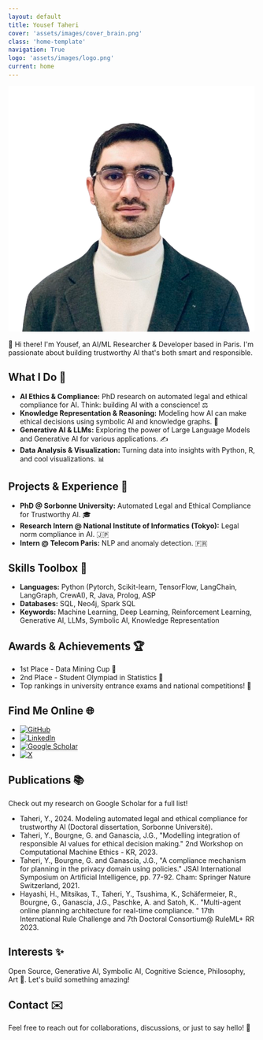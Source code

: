```yaml
---
layout: default
title: Yousef Taheri
cover: 'assets/images/cover_brain.png'
class: 'home-template'
navigation: True
logo: 'assets/images/logo.png'
current: home
---
```




<!--  Insert Your Photo Here -->
![Your Photo](/assets/images/portrait.png) <!-- Replace with your image path -->


👋 Hi there! I'm Yousef, an AI/ML Researcher & Developer based in Paris. I'm passionate about building trustworthy AI that's both smart and responsible.

## What I Do 🚀

*   **AI Ethics & Compliance:**  PhD research on automated legal and ethical compliance for AI.  Think: building AI with a conscience! ⚖️
*   **Knowledge Representation & Reasoning:**  Modeling how AI can make ethical decisions using symbolic AI and knowledge graphs. 🧠
*   **Generative AI & LLMs:**  Exploring the power of Large Language Models and Generative AI for various applications. ✍️
*   **Data Analysis & Visualization:**  Turning data into insights with Python, R, and cool visualizations. 📊

## Projects & Experience 💼

*   **PhD @ Sorbonne University:**  Automated Legal and Ethical Compliance for Trustworthy AI. 🎓
*   **Research Intern @ National Institute of Informatics (Tokyo):**  Legal norm compliance in AI.  🇯🇵
*   **Intern @ Telecom Paris:** NLP and anomaly detection. 🇫🇷

## Skills Toolbox 🧰

*   **Languages:** Python (Pytorch, Scikit-learn, TensorFlow, LangChain, LangGraph, CrewAI), R, Java, Prolog, ASP
*   **Databases:** SQL, Neo4j, Spark SQL
*   **Keywords:** Machine Learning, Deep Learning, Reinforcement Learning, Generative AI, LLMs, Symbolic AI, Knowledge Representation

## Awards & Achievements 🏆

*   1st Place - Data Mining Cup 🥇
*   2nd Place - Student Olympiad in Statistics 🥈
*   Top rankings in university entrance exams and national competitions! 💯

## Find Me Online 🌐


* [![GitHub](https://img.shields.io/badge/GitHub-%23121011.svg?logo=github&logoColor=white)](https://github.com/yousef-taheri)
* [![LinkedIn](https://img.shields.io/badge/LinkedIn-0A66C2?logo=linkedin-white&logoColor=fff)](https://www.linkedin.com/in/yousef-taheri-0403205a/?_l=en_US)
* [![Google Scholar](https://img.shields.io/badge/GoogleScholar-blue?logo=googlescholar)](http://scholar.google.com/citations?user=IN72HckAAAAJ)
* [![X](https://img.shields.io/badge/X-Account-blue?logo=x)](https://x.com/youseftaherii)




## Publications 📚

Check out my research on Google Scholar for a full list!

*   Taheri, Y., 2024. Modeling automated legal and ethical compliance for trustworthy AI (Doctoral dissertation, Sorbonne Université).
*   Taheri, Y., Bourgne, G. and Ganascia, J.G., "Modelling integration of responsible AI values for ethical decision making." 2nd Workshop on Computational Machine Ethics - KR, 2023.
*   Taheri, Y., Bourgne, G. and Ganascia, J.G., "A compliance mechanism for planning in the privacy domain using policies." JSAI International Symposium on Artificial Intelligence, pp. 77-92. Cham: Springer Nature Switzerland, 2021.
*   Hayashi, H., Mitsikas, T., Taheri, Y., Tsushima, K., Schäfermeier, R., Bourgne, G., Ganascia, J.G., Paschke, A. and Satoh, K.. "Multi-agent online planning architecture for real-time compliance. " 17th International Rule Challenge and 7th Doctoral Consortium@ RuleML+ RR 2023.

## Interests ✨

Open Source, Generative AI, Symbolic AI, Cognitive Science, Philosophy, Art 🎨. Let's build something amazing!

## Contact ✉️

Feel free to reach out for collaborations, discussions, or just to say hello! 👋